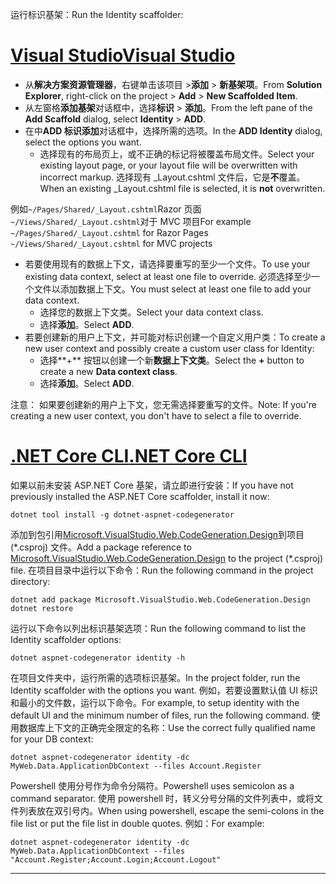 <span data-ttu-id="b404c-101">运行标识基架：</span><span class="sxs-lookup"><span data-stu-id="b404c-101">Run the Identity scaffolder:</span></span>

# <a name="visual-studiotabvisual-studio"></a>[<span data-ttu-id="b404c-102">Visual Studio</span><span class="sxs-lookup"><span data-stu-id="b404c-102">Visual Studio</span></span>](#tab/visual-studio)

* <span data-ttu-id="b404c-103">从**解决方案资源管理器**，右键单击该项目 >**添加** > **新基架项**。</span><span class="sxs-lookup"><span data-stu-id="b404c-103">From **Solution Explorer**, right-click on the project > **Add** > **New Scaffolded Item**.</span></span>
* <span data-ttu-id="b404c-104">从左窗格**添加基架**对话框中，选择**标识** > **添加**。</span><span class="sxs-lookup"><span data-stu-id="b404c-104">From the left pane of the **Add Scaffold** dialog, select **Identity** > **ADD**.</span></span>
* <span data-ttu-id="b404c-105">在中**ADD 标识添加**对话框中，选择所需的选项。</span><span class="sxs-lookup"><span data-stu-id="b404c-105">In the **ADD Identity** dialog, select the options you want.</span></span>
  * <span data-ttu-id="b404c-106">选择现有的布局页上，或不正确的标记将被覆盖布局文件。</span><span class="sxs-lookup"><span data-stu-id="b404c-106">Select your existing layout page, or your layout file will be overwritten with incorrect markup.</span></span> <span data-ttu-id="b404c-107">选择现有 _Layout.cshtml 文件后，它是**不**覆盖。</span><span class="sxs-lookup"><span data-stu-id="b404c-107">When an existing _Layout.cshtml file is selected, it is **not** overwritten.</span></span>

 <span data-ttu-id="b404c-108">例如`~/Pages/Shared/_Layout.cshtml`Razor 页面`~/Views/Shared/_Layout.cshtml`对于 MVC 项目</span><span class="sxs-lookup"><span data-stu-id="b404c-108">For example `~/Pages/Shared/_Layout.cshtml` for Razor Pages `~/Views/Shared/_Layout.cshtml` for MVC projects</span></span>
* <span data-ttu-id="b404c-109">若要使用现有的数据上下文，请选择要重写的至少一个文件。</span><span class="sxs-lookup"><span data-stu-id="b404c-109">To use your existing data context, select at least one file to override.</span></span> <span data-ttu-id="b404c-110">必须选择至少一个文件以添加数据上下文。</span><span class="sxs-lookup"><span data-stu-id="b404c-110">You must select at least one file to add your data context.</span></span>
  * <span data-ttu-id="b404c-111">选择您的数据上下文类。</span><span class="sxs-lookup"><span data-stu-id="b404c-111">Select your data context class.</span></span>
  * <span data-ttu-id="b404c-112">选择**添加**。</span><span class="sxs-lookup"><span data-stu-id="b404c-112">Select **ADD**.</span></span>
* <span data-ttu-id="b404c-113">若要创建新的用户上下文，并可能对标识创建一个自定义用户类：</span><span class="sxs-lookup"><span data-stu-id="b404c-113">To create a new user context and possibly create a custom user class for Identity:</span></span>
  * <span data-ttu-id="b404c-114">选择**+** 按钮以创建一个新**数据上下文类**。</span><span class="sxs-lookup"><span data-stu-id="b404c-114">Select the **+** button to create a new **Data context class**.</span></span>
  * <span data-ttu-id="b404c-115">选择**添加**。</span><span class="sxs-lookup"><span data-stu-id="b404c-115">Select **ADD**.</span></span>

<span data-ttu-id="b404c-116">注意： 如果要创建新的用户上下文，您无需选择要重写的文件。</span><span class="sxs-lookup"><span data-stu-id="b404c-116">Note: If you're creating a new user context, you don't have to select a file to override.</span></span>

# <a name="net-core-clitabnetcore-cli"></a>[<span data-ttu-id="b404c-117">.NET Core CLI</span><span class="sxs-lookup"><span data-stu-id="b404c-117">.NET Core CLI</span></span>](#tab/netcore-cli)

<span data-ttu-id="b404c-118">如果以前未安装 ASP.NET Core 基架，请立即进行安装：</span><span class="sxs-lookup"><span data-stu-id="b404c-118">If you have not previously installed the ASP.NET Core scaffolder, install it now:</span></span>

```cli
dotnet tool install -g dotnet-aspnet-codegenerator
```

<span data-ttu-id="b404c-119">添加到包引用[Microsoft.VisualStudio.Web.CodeGeneration.Design](https://www.nuget.org/packages/Microsoft.VisualStudio.Web.CodeGeneration.Design/)到项目 (\*.csproj) 文件。</span><span class="sxs-lookup"><span data-stu-id="b404c-119">Add a package reference to [Microsoft.VisualStudio.Web.CodeGeneration.Design](https://www.nuget.org/packages/Microsoft.VisualStudio.Web.CodeGeneration.Design/) to the project (\*.csproj) file.</span></span> <span data-ttu-id="b404c-120">在项目目录中运行以下命令：</span><span class="sxs-lookup"><span data-stu-id="b404c-120">Run the following command in the project directory:</span></span>

```cli
dotnet add package Microsoft.VisualStudio.Web.CodeGeneration.Design
dotnet restore
```

<span data-ttu-id="b404c-121">运行以下命令以列出标识基架选项：</span><span class="sxs-lookup"><span data-stu-id="b404c-121">Run the following command to list the Identity scaffolder options:</span></span>

```cli
dotnet aspnet-codegenerator identity -h
```

<span data-ttu-id="b404c-122">在项目文件夹中，运行所需的选项标识基架。</span><span class="sxs-lookup"><span data-stu-id="b404c-122">In the project folder, run the Identity scaffolder with the options you want.</span></span> <span data-ttu-id="b404c-123">例如，若要设置默认值 UI 标识和最小的文件数，运行以下命令。</span><span class="sxs-lookup"><span data-stu-id="b404c-123">For example, to setup identity with the default UI and the minimum number of files, run the following command.</span></span> <span data-ttu-id="b404c-124">使用数据库上下文的正确完全限定的名称：</span><span class="sxs-lookup"><span data-stu-id="b404c-124">Use the correct fully qualified name for your DB context:</span></span>

```cli
dotnet aspnet-codegenerator identity -dc MyWeb.Data.ApplicationDbContext --files Account.Register
```

<span data-ttu-id="b404c-125">Powershell 使用分号作为命令分隔符。</span><span class="sxs-lookup"><span data-stu-id="b404c-125">Powershell uses semicolon as a command separator.</span></span> <span data-ttu-id="b404c-126">使用 powershell 时，转义分号分隔的文件列表中，或将文件列表放在双引号内。</span><span class="sxs-lookup"><span data-stu-id="b404c-126">When using powershell, escape the semi-colons in the file list or put the file list in double quotes.</span></span> <span data-ttu-id="b404c-127">例如：</span><span class="sxs-lookup"><span data-stu-id="b404c-127">For example:</span></span>

```cli
dotnet aspnet-codegenerator identity -dc MyWeb.Data.ApplicationDbContext --files "Account.Register;Account.Login;Account.Logout"
```
-------------
